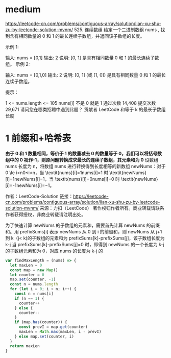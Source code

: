 # medium

https://leetcode-cn.com/problems/contiguous-array/solution/lian-xu-shu-zu-by-leetcode-solution-mvnm/ 525. 连续数组
给定一个二进制数组 nums , 找到含有相同数量的 0 和 1 的最长连续子数组，并返回该子数组的长度。

示例 1:

输入: nums = [0,1]
输出: 2
说明: [0, 1] 是具有相同数量 0 和 1 的最长连续子数组。
示例 2:

输入: nums = [0,1,0]
输出: 2
说明: [0, 1] (或 [1, 0]) 是具有相同数量 0 和 1 的最长连续子数组。

提示：

1 <= nums.length <= 105
nums[i] 不是 0 就是 1
通过次数 14,408 提交次数 29,671
请问您在哪类招聘中遇到此题？
贡献者
LeetCode
和等于 k 的最长子数组长度

# 1 前缀和+哈希表

**由于 0 和 1 数量相同，等价于 1 的数量减去 0 的数量等于 0，我们可以将括号数组中的 0 视作-1，则原问题转换成求最长的连续子数组，其元素和为 0**
设数组 nums 长度为 n，将数组 nums 进行转换得到长度相等的新数组 newNums：对于 0 \le i<n0≤i<n，当 \textit{nums}[i]=1nums[i]=1 时 \textit{newNums}[i]=1newNums[i]=1，当 \textit{nums}[i]=0nums[i]=0 时 \textit{newNums}[i]=-1newNums[i]=−1。

作者：LeetCode-Solution
链接：https://leetcode-cn.com/problems/contiguous-array/solution/lian-xu-shu-zu-by-leetcode-solution-mvnm/
来源：力扣（LeetCode）
著作权归作者所有。商业转载请联系作者获得授权，非商业转载请注明出处。

为了快速计算 newNums 的子数组的元素和，需要首先计算 newNums 的前缀和。用 prefixSums[i] 表示 newNums 从 0 到 i 的前缀和，则 newNums 从 j+1
到 k（j< k)的子数组的元素和为 prefixSums[k]-prefixSums[j]，该子数组长度为 k-j
当 prefixSums[k]-prefixSums[j]=0 时，即得到 newNums 的一个长度为 k-j 的子数组元素和为 0，对应 nums 的长度为 k-j 的

```js
var findMaxLength = (nums) => {
  let maxLen = 0
  const map = new Map()
  let counter = 0
  map.set(counter, -1)
  const n = nums.length
  for (let i = 0; i < n; i++) {
    const n = nums[i]
    if (n == 1) {
      counter++
    } else {
      counter--
    }
    if (map.has(counter)) {
      const prevI = map.get(counter)
      maxLen = Math.max(maxLen, i - prevI)
    } else map.set(counter, i)
  }
  return maxLen
}
```
